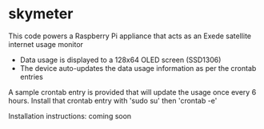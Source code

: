 # skymeter

This code powers a Raspberry Pi appliance that acts as an Exede satellite internet usage monitor 
- Data usage is displayed to a 128x64 OLED screen (SSD1306)
- The device auto-updates the data usage information as per the crontab entries

A sample crontab entry is provided that will update the usage once every 6 hours. Install that crontab entry with 'sudo su' then 'crontab -e'

Installation instructions: 
coming soon

